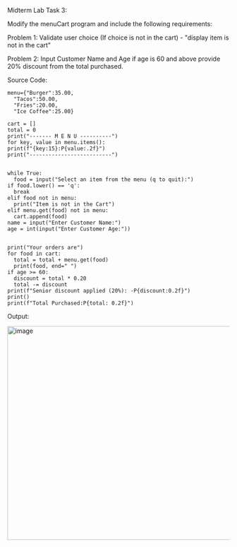 Midterm Lab Task 3:

Modify the menuCart program and include the following requirements:

Problem 1: Validate user choice (If choice is not in the cart) - "display item is not in the cart"

Problem 2: Input Customer Name and Age if age is 60 and above provide 20% discount from the total purchased.

Source Code:

    menu={"Burger":35.00,
      "Tacos":50.00,
      "Fries":20.00,
      "Ice Coffee":25.00}
    
    cart = []
    total = 0
    print("------- M E N U ----------")
    for key, value in menu.items():
    print(f"{key:15}:P{value:.2f}")
    print("--------------------------")
    
    
    while True:
      food = input("Select an item from the menu (q to quit):")
    if food.lower() == 'q':
      break
    elif food not in menu:
      print("Item is not in the Cart")
    elif menu.get(food) not in menu:
      cart.append(food)
    name = input("Enter Customer Name:")
    age = int(input("Enter Customer Age:"))
    
    
    print("Your orders are")
    for food in cart:
      total = total + menu.get(food)
      print(food, end=" ")
    if age >= 60:
      discount = total * 0.20
      total -= discount
    print(f"Senior discount applied (20%): -P{discount:0.2f}")
    print()
    print(f"Total Purchased:P{total: 0.2f}")

Output:

<img width="621" height="484" alt="image" src="https://github.com/user-attachments/assets/84a35310-97eb-4106-a5a1-e8dc9be8a06a" />
